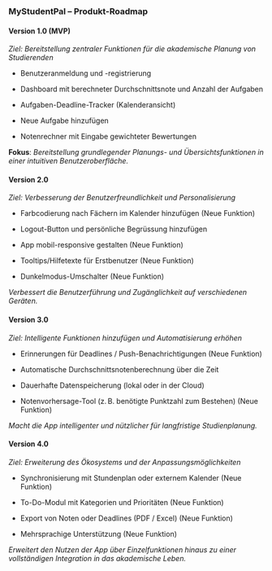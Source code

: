 ### MyStudentPal – Produkt-Roadmap

#### Version 1.0 (MVP)
*Ziel: Bereitstellung zentraler Funktionen für die akademische Planung von Studierenden*

- Benutzeranmeldung und -registrierung

- Dashboard mit berechneter Durchschnittsnote und Anzahl der Aufgaben

- Aufgaben-Deadline-Tracker (Kalenderansicht)

- Neue Aufgabe hinzufügen

- Notenrechner mit Eingabe gewichteter Bewertungen

**Fokus**: *Bereitstellung grundlegender Planungs- und Übersichtsfunktionen in einer intuitiven Benutzeroberfläche.*

#### Version 2.0
*Ziel: Verbesserung der Benutzerfreundlichkeit und Personalisierung*

- Farbcodierung nach Fächern im Kalender hinzufügen (Neue Funktion)

- Logout-Button und persönliche Begrüssung hinzufügen

- App mobil-responsive gestalten (Neue Funktion)

- Tooltips/Hilfetexte für Erstbenutzer (Neue Funktion)

- Dunkelmodus-Umschalter (Neue Funktion)

*Verbessert die Benutzerführung und Zugänglichkeit auf verschiedenen Geräten.*

#### Version 3.0
*Ziel: Intelligente Funktionen hinzufügen und Automatisierung erhöhen*

- Erinnerungen für Deadlines / Push-Benachrichtigungen (Neue Funktion)

- Automatische Durchschnittsnotenberechnung über die Zeit

- Dauerhafte Datenspeicherung (lokal oder in der Cloud)

- Notenvorhersage-Tool (z. B. benötigte Punktzahl zum Bestehen) (Neue Funktion)

*Macht die App intelligenter und nützlicher für langfristige Studienplanung.*

#### Version 4.0
*Ziel: Erweiterung des Ökosystems und der Anpassungsmöglichkeiten*

- Synchronisierung mit Stundenplan oder externem Kalender (Neue Funktion)

- To-Do-Modul mit Kategorien und Prioritäten (Neue Funktion)

- Export von Noten oder Deadlines (PDF / Excel) (Neue Funktion)

- Mehrsprachige Unterstützung (Neue Funktion)

*Erweitert den Nutzen der App über Einzelfunktionen hinaus zu einer vollständigen Integration in das akademische Leben.*